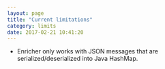 ```yaml
---
layout: page
title: "Current limitations"
category: limits
date: 2017-02-21 10:41:20
---
```


* Enricher only works with JSON messages that are serialized/deserialized into Java HashMap.

